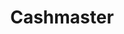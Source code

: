 ---
title: Cashmaster
slug: cashmaster
updated-on: '2024-05-30T13:44:31.749Z'
created-on: '2024-05-30T13:41:46.671Z'
published-on: '2024-05-30T13:54:32.469Z'
f_city-state-2:
- cms/city/moulton-al.md
- cms/city/selmer-tn.md
- cms/city/savannah-tn.md
- cms/city/humboldt-tn.md
- cms/city/brownsville-tn.md
- cms/city/lexington-tn.md
- cms/city/jackson-tn.md
- cms/city/huntingdon-tn.md
f_locations:
- cms/payday-loan/cashmaster-9438.md
- cms/payday-loan/cashmaster-9439.md
- cms/payday-loan/cashmaster-9440.md
- cms/payday-loan/cashmaster-9441.md
- cms/payday-loan/cashmaster-9442.md
- cms/payday-loan/cashmaster-9443.md
- cms/payday-loan/cashmaster-9444.md
- cms/payday-loan/cashmaster-9445.md
- cms/payday-loan/cashmaster-9446.md
- cms/payday-loan/cashmaster-9447.md
- cms/payday-loan/cashmaster-9448.md
- cms/payday-loan/cashmaster-9449.md
- cms/payday-loan/cashmaster-9450.md
- cms/payday-loan/cashmaster-9451.md
- cms/payday-loan/cashmaster-9452.md
- cms/payday-loan/cashmaster-9453.md
f_states:
- cms/state/alabama.md
- cms/state/tennessee.md
layout: '[company].html'
tags: company
---